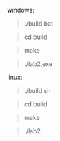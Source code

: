 windows:
> ./build.bat

> cd build 

> make

> ./lab2.exe

linux:
> ./build.sh

> cd build 

> make

> ./lab2